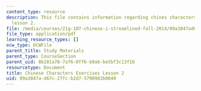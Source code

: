 ```yaml
---
content_type: resource
description: This file contains information regarding chines characters exercises
  lesson 2.
file: /media/courses/21g-107-chinese-i-streamlined-fall-2014/09a3847ad67c27fcb2d75790983b0049_MIT21G_107F14_L2_mia.pdf
file_type: application/pdf
learning_resource_types: []
ocw_type: OCWFile
parent_title: Study Materials
parent_type: CourseSection
parent_uid: 8b281a78-7af6-0ff6-b9ab-be5bf3c13f16
resourcetype: Document
title: Chinese Characters Exercises Lesson 2
uid: 09a3847a-d67c-27fc-b2d7-5790983b0049
---
```

